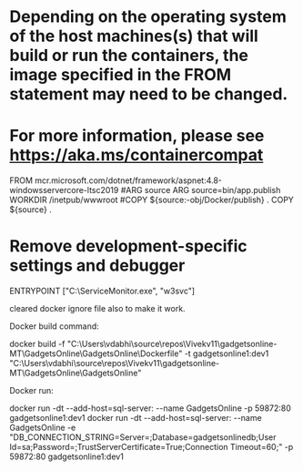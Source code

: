 ﻿# Depending on the operating system of the host machines(s) that will build or run the containers, the image specified in the FROM statement may need to be changed.
# For more information, please see https://aka.ms/containercompat

FROM mcr.microsoft.com/dotnet/framework/aspnet:4.8-windowsservercore-ltsc2019
#ARG source
ARG source=bin/app.publish
WORKDIR /inetpub/wwwroot
#COPY ${source:-obj/Docker/publish} .
COPY ${source} .
# Remove development-specific settings and debugger
ENTRYPOINT ["C:\\ServiceMonitor.exe", "w3svc"]

cleared docker ignore file also to make it work.

Docker build command:

docker build -f "C:\Users\vdabhi\source\repos\Vivekv11\gadgetsonline-MT\GadgetsOnline\GadgetsOnline\Dockerfile" -t gadgetsonline1:dev1 "C:\Users\vdabhi\source\repos\Vivekv11\gadgetsonline-MT\GadgetsOnline\GadgetsOnline"

Docker run:

docker run -dt --add-host=sql-server:<IP> --name GadgetsOnline -p 59872:80 gadgetsonline1:dev1
docker run -dt --add-host=sql-server:<IP> --name GadgetsOnline -e "DB_CONNECTION_STRING=Server=<SERVER>;Database=gadgetsonlinedb;User Id=sa;Password=<PASS>;TrustServerCertificate=True;Connection Timeout=60;" -p 59872:80 gadgetsonline1:dev1
